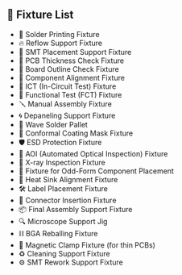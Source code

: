## 🧰 Fixture List

- 🔲 Solder Printing Fixture
- 🔥 Reflow Support Fixture
- 🔩 SMT Placement Support Fixture
- 📏 PCB Thickness Check Fixture
- 📐 Board Outline Check Fixture
- 🎯 Component Alignment Fixture
- 🧪 ICT (In-Circuit Test) Fixture
- 🔧 Functional Test (FCT) Fixture
- 🪛 Manual Assembly Fixture
- 🌀 Depaneling Support Fixture
- 🧲 Wave Solder Pallet
- 🧱 Conformal Coating Mask Fixture
- 🛡️ ESD Protection Fixture
- 🧭 AOI (Automated Optical Inspection) Fixture
- 📸 X-ray Inspection Fixture
- 🧮 Fixture for Odd-Form Component Placement
- 🧊 Heat Sink Alignment Fixture
- 🛠️ Label Placement Fixture
- 📎 Connector Insertion Fixture
- 📦 Final Assembly Support Fixture
- 🔍 Microscope Support Jig
- ⛓️ BGA Reballing Fixture
- 🧲 Magnetic Clamp Fixture (for thin PCBs)
- ♻️ Cleaning Support Fixture
- ⚙️ SMT Rework Support Fixture
